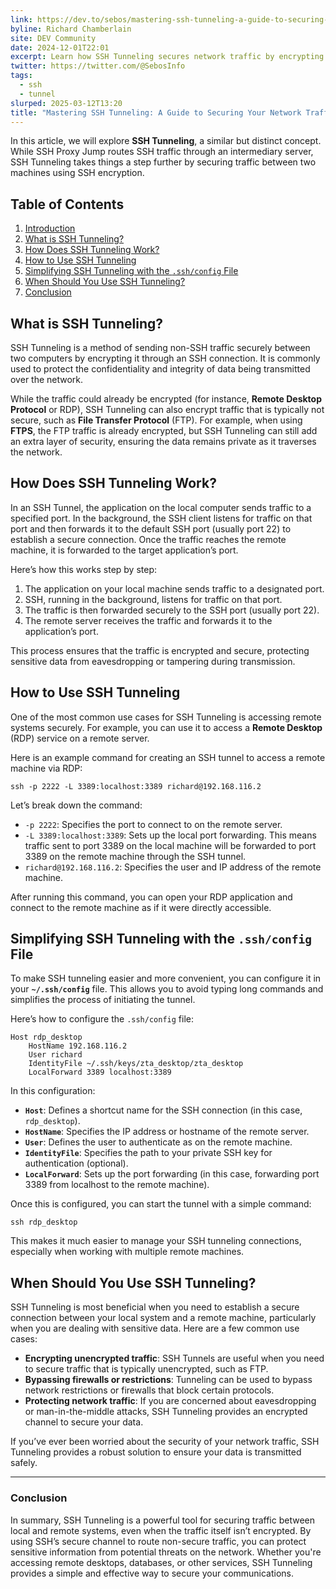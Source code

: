 ```yaml
---
link: https://dev.to/sebos/mastering-ssh-tunneling-a-guide-to-securing-your-network-traffic-3iaj
byline: Richard Chamberlain
site: DEV Community
date: 2024-12-01T22:01
excerpt: Learn how SSH Tunneling secures network traffic by encrypting data between local and remote systems, protecting sensitive information and enhancing connectivity.
twitter: https://twitter.com/@SebosInfo
tags:
  - ssh
  - tunnel
slurped: 2025-03-12T13:20
title: "Mastering SSH Tunneling: A Guide to Securing Your Network Traffic"
---
```

In this article, we will explore **SSH Tunneling**, a similar but distinct concept. While SSH Proxy Jump routes SSH traffic through an intermediary server, SSH Tunneling takes things a step further by securing traffic between two machines using SSH encryption.

## [](https://dev.to/sebos/mastering-ssh-tunneling-a-guide-to-securing-your-network-traffic-3iaj#table-of-contents)Table of Contents

1. [Introduction](https://dev.to/sebos/mastering-ssh-tunneling-a-guide-to-securing-your-network-traffic-3iaj#understanding-ssh-tunnels-a-secure-way-to-route-traffic)
2. [What is SSH Tunneling?](https://dev.to/sebos/mastering-ssh-tunneling-a-guide-to-securing-your-network-traffic-3iaj#what-is-ssh-tunneling)
3. [How Does SSH Tunneling Work?](https://dev.to/sebos/mastering-ssh-tunneling-a-guide-to-securing-your-network-traffic-3iaj#how-does-ssh-tunneling-work)
4. [How to Use SSH Tunneling](https://dev.to/sebos/mastering-ssh-tunneling-a-guide-to-securing-your-network-traffic-3iaj#how-to-use-ssh-tunneling)
5. [Simplifying SSH Tunneling with the `.ssh/config` File](https://dev.to/sebos/mastering-ssh-tunneling-a-guide-to-securing-your-network-traffic-3iaj#simplifying-ssh-tunneling-with-the-sshconfig-file)
6. [When Should You Use SSH Tunneling?](https://dev.to/sebos/mastering-ssh-tunneling-a-guide-to-securing-your-network-traffic-3iaj#when-should-you-use-ssh-tunneling)
7. [Conclusion](https://dev.to/sebos/mastering-ssh-tunneling-a-guide-to-securing-your-network-traffic-3iaj#conclusion)

## [](https://dev.to/sebos/mastering-ssh-tunneling-a-guide-to-securing-your-network-traffic-3iaj#what-is-ssh-tunneling)What is SSH Tunneling?

SSH Tunneling is a method of sending non-SSH traffic securely between two computers by encrypting it through an SSH connection. It is commonly used to protect the confidentiality and integrity of data being transmitted over the network.

While the traffic could already be encrypted (for instance, **Remote Desktop Protocol** or RDP), SSH Tunneling can also encrypt traffic that is typically not secure, such as **File Transfer Protocol** (FTP). For example, when using **FTPS**, the FTP traffic is already encrypted, but SSH Tunneling can still add an extra layer of security, ensuring the data remains private as it traverses the network.

## [](https://dev.to/sebos/mastering-ssh-tunneling-a-guide-to-securing-your-network-traffic-3iaj#how-does-ssh-tunneling-work)How Does SSH Tunneling Work?

In an SSH Tunnel, the application on the local computer sends traffic to a specified port. In the background, the SSH client listens for traffic on that port and then forwards it to the default SSH port (usually port 22) to establish a secure connection. Once the traffic reaches the remote machine, it is forwarded to the target application’s port.

Here’s how this works step by step:

1. The application on your local machine sends traffic to a designated port.
2. SSH, running in the background, listens for traffic on that port.
3. The traffic is then forwarded securely to the SSH port (usually port 22).
4. The remote server receives the traffic and forwards it to the application’s port.

This process ensures that the traffic is encrypted and secure, protecting sensitive data from eavesdropping or tampering during transmission.

## [](https://dev.to/sebos/mastering-ssh-tunneling-a-guide-to-securing-your-network-traffic-3iaj#how-to-use-ssh-tunneling)How to Use SSH Tunneling

One of the most common use cases for SSH Tunneling is accessing remote systems securely. For example, you can use it to access a **Remote Desktop** (RDP) service on a remote server.

Here is an example command for creating an SSH tunnel to access a remote machine via RDP:  

```
ssh -p 2222 -L 3389:localhost:3389 richard@192.168.116.2
```

 

Let’s break down the command:

- `-p 2222`: Specifies the port to connect to on the remote server.
- `-L 3389:localhost:3389`: Sets up the local port forwarding. This means traffic sent to port 3389 on the local machine will be forwarded to port 3389 on the remote machine through the SSH tunnel.
- `richard@192.168.116.2`: Specifies the user and IP address of the remote machine.

After running this command, you can open your RDP application and connect to the remote machine as if it were directly accessible.

## [](https://dev.to/sebos/mastering-ssh-tunneling-a-guide-to-securing-your-network-traffic-3iaj#simplifying-ssh-tunneling-with-the-raw-sshconfig-endraw-file)Simplifying SSH Tunneling with the `.ssh/config` File

To make SSH tunneling easier and more convenient, you can configure it in your **`~/.ssh/config`** file. This allows you to avoid typing long commands and simplifies the process of initiating the tunnel.

Here’s how to configure the `.ssh/config` file:  

```
Host rdp_desktop
    HostName 192.168.116.2
    User richard
    IdentityFile ~/.ssh/keys/zta_desktop/zta_desktop
    LocalForward 3389 localhost:3389
```

 

In this configuration:

- **`Host`**: Defines a shortcut name for the SSH connection (in this case, `rdp_desktop`).
- **`HostName`**: Specifies the IP address or hostname of the remote server.
- **`User`**: Defines the user to authenticate as on the remote machine.
- **`IdentityFile`**: Specifies the path to your private SSH key for authentication (optional).
- **`LocalForward`**: Sets up the port forwarding (in this case, forwarding port 3389 from localhost to the remote machine).

Once this is configured, you can start the tunnel with a simple command:  

```
ssh rdp_desktop
```

 

This makes it much easier to manage your SSH tunneling connections, especially when working with multiple remote machines.

## [](https://dev.to/sebos/mastering-ssh-tunneling-a-guide-to-securing-your-network-traffic-3iaj#when-should-you-use-ssh-tunneling)When Should You Use SSH Tunneling?

SSH Tunneling is most beneficial when you need to establish a secure connection between your local system and a remote machine, particularly when you are dealing with sensitive data. Here are a few common use cases:

- **Encrypting unencrypted traffic**: SSH Tunnels are useful when you need to secure traffic that is typically unencrypted, such as FTP.
- **Bypassing firewalls or restrictions**: Tunneling can be used to bypass network restrictions or firewalls that block certain protocols.
- **Protecting network traffic**: If you are concerned about eavesdropping or man-in-the-middle attacks, SSH Tunneling provides an encrypted channel to secure your data.

If you’ve ever been worried about the security of your network traffic, SSH Tunneling provides a robust solution to ensure your data is transmitted safely.

---

### [](https://dev.to/sebos/mastering-ssh-tunneling-a-guide-to-securing-your-network-traffic-3iaj#conclusion)Conclusion

In summary, SSH Tunneling is a powerful tool for securing traffic between local and remote systems, even when the traffic itself isn’t encrypted. By using SSH’s secure channel to route non-secure traffic, you can protect sensitive information from potential threats on the network. Whether you're accessing remote desktops, databases, or other services, SSH Tunneling provides a simple and effective way to secure your communications.
